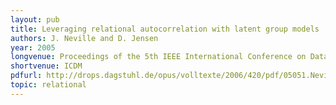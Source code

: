 ```yaml
---
layout: pub
title: Leveraging relational autocorrelation with latent group models
authors: J. Neville and D. Jensen
year: 2005
longvenue: Proceedings of the 5th IEEE International Conference on Data Mining
shortvenue: ICDM
pdfurl: http://drops.dagstuhl.de/opus/volltexte/2006/420/pdf/05051.NevilleJennifer.Paper.420.pdf
topic: relational
---
```

